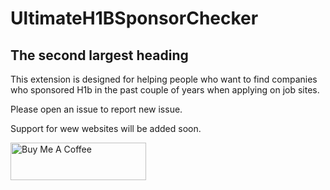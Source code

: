 # UltimateH1BSponsorChecker

## The second largest heading
This extension is designed for helping people who want to find companies who sponsored H1b in the past couple of years when applying on job sites.

Please open an issue to report new issue.

Support for wew websites will be added soon.
  


<a href="https://www.buymeacoffee.com/kart33k" target="_blank"><img src="https://cdn.buymeacoffee.com/buttons/v2/default-orange.png" alt="Buy Me A Coffee" style="height: 60px !important;width: 217px !important;" ></a>


